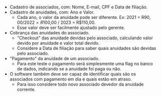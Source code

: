 - Cadastro de associados, com: Nome, E-mail, CPF e Data de filiação.
- Cadastro de anuidades, com: Ano e Valor.
    - Cada ano, o valor da anuidade pode ser diferente. Ex: 2021 = R$90,00 / 2022 = R$100,00 / 2023 = R$110,00.
    - Esse valor deve ser facilmente ajustado pelo gerente.
- Cobrança das anuidades do associado.
    - "Checkout" das anuidade devidas pelo associado, calculando valor devido por anuidade e valor total devido.
    - Considere a Data de filiação para saber quais anuidades são devidas pelo associado.
- "Pagamento" da anuidade de um associado.
    - Para este teste o pagamento será simplesmente uma flag no banco de dados, indicando se a anuidade foi paga ou não.
- O software também deve ser capaz de identificar quais são os associados com pagamento em dia e quais estão em atraso.
    - Para isso considere todo novo associado devedor da anuidade corrente.
